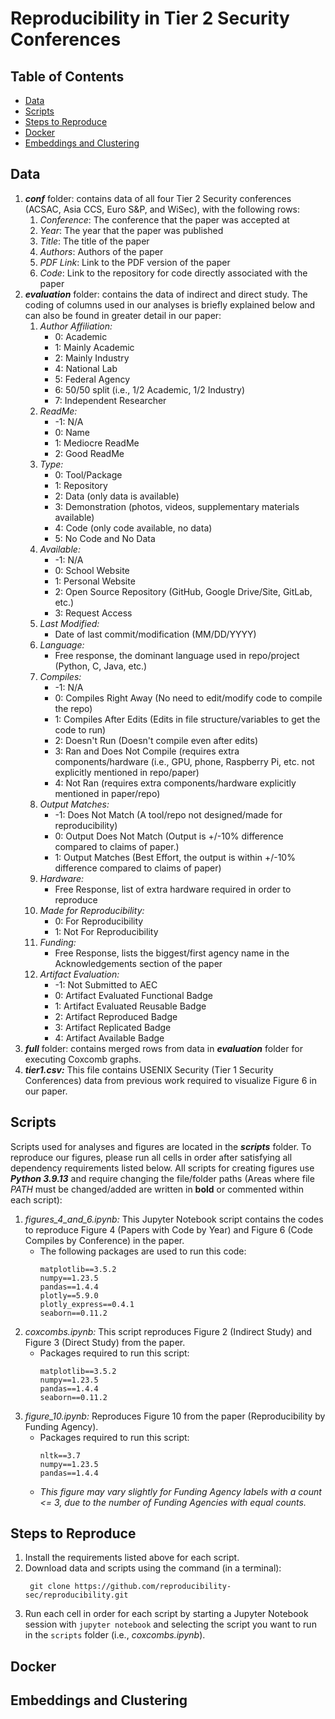 # Reproducibility in Tier 2 Security Conferences
## Table of Contents
- [Data](#Data)
- [Scripts](#Scripts)
- [Steps to Reproduce](#reproduce_steps)
- [Docker](#Docker)
- [Embeddings and Clustering](#embeddings_clustering)
## Data
1. ***conf*** folder: contains data of all four Tier 2 Security conferences (ACSAC, Asia CCS, Euro S&P, and WiSec), with the following rows:
   1. *Conference*: The conference that the paper was accepted at
   2. *Year*: The year that the paper was published
   3. *Title*: The title of the paper
   4. *Authors*: Authors of the paper
   5. *PDF Link*: Link to the PDF version of the paper
   6. *Code*: Link to the repository for code directly associated with the paper
2. ***evaluation*** folder: contains the data of indirect and direct study. The coding of columns used in our analyses is briefly explained below and can also be found in greater detail in our paper:
   1. *Author Affiliation:*
      - 0: Academic
      - 1: Mainly Academic
      - 2: Mainly Industry
      - 4: National Lab
      - 5: Federal Agency
      - 6: 50/50 split (i.e., 1/2 Academic, 1/2 Industry)
      - 7: Independent Researcher
   2. *ReadMe:*
      - -1: N/A
      - 0: Name
      - 1: Mediocre ReadMe
      - 2: Good ReadMe
   3. *Type:*
      - 0: Tool/Package
      - 1: Repository
      - 2: Data (only data is available)
      - 3: Demonstration (photos, videos, supplementary materials available)
      - 4: Code (only code available, no data)
      - 5: No Code and No Data
   4. *Available:*
      - -1: N/A
      - 0: School Website
      - 1: Personal Website
      - 2: Open Source Repository (GitHub, Google Drive/Site, GitLab, etc.)
      - 3: Request Access
   5. *Last Modified:*
      - Date of last commit/modification (MM/DD/YYYY)
   6. *Language:*
      - Free response, the dominant language used in repo/project (Python, C, Java, etc.)
   7. *Compiles:*
      - -1: N/A
      - 0: Compiles Right Away (No need to edit/modify code to compile the repo)
      - 1: Compiles After Edits (Edits in file structure/variables to get the code to run)
      - 2: Doesn't Run (Doesn't compile even after edits)
      - 3: Ran and Does Not Compile (requires extra components/hardware (i.e., GPU, phone, Raspberry Pi, etc. not explicitly mentioned in repo/paper)
      - 4: Not Ran (requires extra components/hardware explicitly mentioned in paper/repo)
   8. *Output Matches:*
      - -1: Does Not Match (A tool/repo not designed/made for reproducibility)
      - 0: Output Does Not Match (Output is +/-10% difference compared to claims of paper.)
      - 1: Output Matches (Best Effort, the output is within +/-10% difference compared to claims of paper)
   9. *Hardware:*
       - Free Response, list of extra hardware required in order to reproduce
   10. *Made for Reproducibility:*
       - 0: For Reproducibility
       - 1: Not For Reproducibility
   11. *Funding:*
       - Free Response, lists the biggest/first agency name in the Acknowledgements section of the paper
   12. *Artifact Evaluation:*
       - -1: Not Submitted to AEC
       - 0: Artifact Evaluated Functional Badge
       - 1: Artifact Evaluated Reusable Badge
       - 2: Artifact Reproduced Badge
       - 3: Artifact Replicated Badge
       - 4: Artifact Available Badge
3. ***full*** folder: contains merged rows from data in ***evaluation*** folder for executing Coxcomb graphs.
4. ***tier1.csv:*** This file contains USENIX Security (Tier 1 Security Conferences) data from previous work required to visualize Figure 6 in our paper.
## Scripts
Scripts used for analyses and figures are located in the ***scripts*** folder. To reproduce our figures, please run all cells in order after satisfying all dependency requirements listed below. All scripts for creating figures use ***Python 3.9.13*** and require changing the file/folder paths (Areas where file *PATH* must be changed/added are written in **bold** or commented within each script):
1. *figures_4_and_6.ipynb:* This Jupyter Notebook script contains the codes to reproduce Figure 4 (Papers with Code by Year) and Figure 6 (Code Compiles by Conference) in the paper.
   - The following packages are used to run this code:
     ```
     matplotlib==3.5.2
     numpy==1.23.5
     pandas==1.4.4
     plotly==5.9.0
     plotly_express==0.4.1
     seaborn==0.11.2
     ```
2. *coxcombs.ipynb:* This script reproduces Figure 2 (Indirect Study) and Figure 3 (Direct Study) from the paper.
   - Packages required to run this script:
     ```
     matplotlib==3.5.2
     numpy==1.23.5
     pandas==1.4.4
     seaborn==0.11.2
     ```
3. *figure_10.ipynb:* Reproduces Figure 10 from the paper (Reproducibility by Funding Agency).
   - Packages required to run this script:
     ```
     nltk==3.7
     numpy==1.23.5
     pandas==1.4.4
     ```
   - *This figure may vary slightly for Funding Agency labels with a count <= 3, due to the number of Funding Agencies with equal counts.*

<a id="reproduce_steps"></a>  
## Steps to Reproduce
1. Install the requirements listed above for each script.
2. Download data and scripts using the command (in a terminal):
   ```
    git clone https://github.com/reproducibility-sec/reproducibility.git
   ```
3. Run each cell in order for each script by starting a Jupyter Notebook session with ```jupyter notebook``` and selecting the script you want to run in the ```scripts``` folder (i.e., *coxcombs.ipynb*).
## Docker

<a id="embeddings_clustering"></a>
## Embeddings and Clustering
